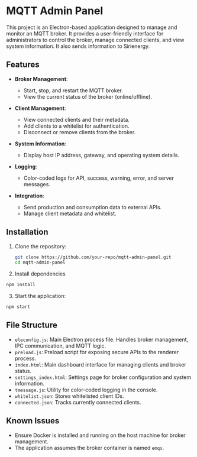 # MQTT Admin Panel

This project is an Electron-based application designed to manage and monitor an MQTT broker. It provides a user-friendly interface for administrators to control the broker, manage connected clients, and view system information. It also sends information to Sirienergy.

## Features

- **Broker Management**:
  - Start, stop, and restart the MQTT broker.
  - View the current status of the broker (online/offline).
  
- **Client Management**:
  - View connected clients and their metadata.
  - Add clients to a whitelist for authentication.
  - Disconnect or remove clients from the broker.

- **System Information**:
  - Display host IP address, gateway, and operating system details.

- **Logging**:
  - Color-coded logs for API, success, warning, error, and server messages.

- **Integration**:
  - Send production and consumption data to external APIs.
  - Manage client metadata and whitelist.

## Installation

1. Clone the repository:
   ```bash
   git clone https://github.com/your-repo/mqtt-admin-panel.git
   cd mqtt-admin-panel
    ```

2. Install dependencies
```bash
npm install
```

3. Start the application:
```bash
npm start
```

## File Structure
- ```eleconfig.js```: Main Electron process file. Handles broker management, IPC communication, and MQTT logic.
- ```preload.js```: Preload script for exposing secure APIs to the renderer process.
- ```index.html```: Main dashboard interface for managing clients and broker status.
- ```settings_index.html```: Settings page for broker configuration and system information.
- ```tmessage.js```: Utility for color-coded logging in the console.
- ```whitelist.json```: Stores whitelisted client IDs.
- ```connected.json```: Tracks currently connected clients.

## Known Issues
- Ensure Docker is installed and running on the host machine for broker management.
- The application assumes the broker container is named ```emqx```.

